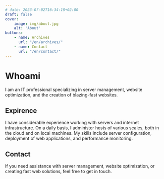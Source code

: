 ```yaml
---
# date: 2023-07-02T16:34:18+02:00
draft: false
cover:
    image: img/about.jpg
    alt: 'About'
buttons:
    - name: Archives
      url: "/en/archives/"
    - name: Contact
      url: "/en/contact/"
---
```


# Whoami

I am an IT professional specializing in server management, website optimization, and the creation of blazing-fast websites.

## Expirence

I have considerable experience working with servers and internet infrastructure. On a daily basis, I administer hosts of various scales, both in the cloud and on local machines. My skills include server configuration, deployment of web applications, and performance monitoring.



## Contact

If you need assistance with server management, website optimization, or creating fast web solutions, feel free to get in touch.


